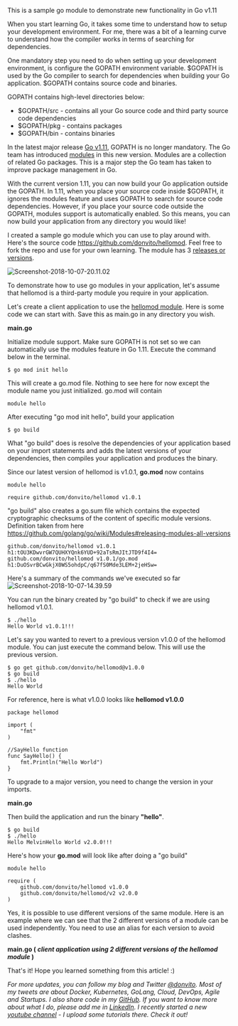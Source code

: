 This is a sample go module to demonstrate new functionality in Go v1.11

When you start learning Go, it takes some time to understand how to setup your development environment. For me, there was a bit of a learning curve to understand how the compiler works in terms of searching for dependencies. 

One mandatory step you need to do when setting up your development environment, is configure the GOPATH environment variable. $GOPATH is used by the Go compiler to search for dependencies when building your Go application. $GOPATH contains source code and binaries.

GOPATH contains high-level directories below:
* $GOPATH/src - contains all your Go source code and third party source code dependencies
* $GOPATH/pkg - contains packages 
* $GOPATH/bin - contains binaries 

In the latest major release [Go v1.11](https://golang.org/doc/go1.11), GOPATH is no longer mandatory. The Go team has introduced [modules](https://github.com/golang/go/wiki/Modules) in this new version. Modules are a collection of related Go packages. This is a major step the Go team has taken to improve package management in Go.

With the current version 1.11, you can now build your Go application outside the GOPATH. In 1.11, when you place your source code inside $GOPATH, it ignores the modules feature and uses GOPATH to search for source code dependencies. However, if you place your source code outside the GOPATH, modules support is automatically enabled. So this means, you can now build your application from any directory you would like! 

I created a sample go module which you can use to play around with. Here's the source code https://github.com/donvito/hellomod. Feel free to fork the repo and use for your own learning. The module has 3 [releases or versions](https://github.com/donvito/hellomod/releases). 

![Screenshot-2018-10-07-20.11.02](/content/images/2018/10/Screenshot-2018-10-07-20.11.02.png)

To demonstrate how to use go modules in your application, let's assume that hellomod is a third-party module you require in your application.

Let's create a client application to use the [hellomod module](https://github.com/donvito/hellomod/). Here is some code we can start with. Save this as main.go in any directory you wish.

**main.go**
<script src="https://gist.github.com/donvito/5ca17d78bb651a8c5fb8718f2cc0e28a.js"></script>

Initialize module support. Make sure GOPATH is not set so we can automatically use the modules feature in Go 1.11. Execute the command below in the terminal. 
```
$ go mod init hello
```

This will create a go.mod file. Nothing to see here for now except the module name you just initialized. go.mod will contain
```
module hello
```

After executing "go mod init hello", build your application
```
$ go build 
```

What "go build" does is resolve the dependencies of your application based on your import statements and adds the latest versions of your dependencies, then compiles your application and produces the binary.

Since our latest version of hellomod is v1.0.1, **go.mod** now contains
```
module hello

require github.com/donvito/hellomod v1.0.1
```

"go build" also creates a go.sum file which contains the expected cryptographic checksums of the content of specific module versions. Definition taken from here https://github.com/golang/go/wiki/Modules#releasing-modules-all-versions

```
github.com/donvito/hellomod v1.0.1 h1:tOU3KDwvrGW7QUHXYQnk6YUD+92aTsRmJItJTD9f4I4=
github.com/donvito/hellomod v1.0.1/go.mod h1:DuOSvrBCwGkjX0WS5ohdpC/q67fS0Mde3LEM+2jeHSw=
```

Here's a summary of the commands we've executed so far
![Screenshot-2018-10-07-14.39.59](/content/images/2018/10/Screenshot-2018-10-07-14.39.59.png)

You can run the binary created by "go build" to check if we are using hellomod v1.0.1.

```
$ ./hello
Hello World v1.0.1!!!
```

Let's say you wanted to revert to a previous version v1.0.0 of the hellomod module. You can just execute the command below. This will use the previous version. 
```
$ go get github.com/donvito/hellomod@v1.0.0
$ go build
$ ./hello
Hello World 
```

For reference, here is what v1.0.0 looks like
**hellomod v1.0.0**
```
package hellomod

import (
	"fmt"
)

//SayHello function
func SayHello() {
	fmt.Println("Hello World")
}
```

To upgrade to a major version, you need to change the version in your imports.

**main.go**
<script src="https://gist.github.com/donvito/fe8d4f8b1ccfb953f224764f37b1d485.js"></script>

Then build the application and run the binary **"hello"**.
```
$ go build
$ ./hello
Hello MelvinHello World v2.0.0!!!
```

Here's how your **go.mod** will look like after doing a "go build"
```
module hello

require (
	github.com/donvito/hellomod v1.0.0
	github.com/donvito/hellomod/v2 v2.0.0
)
```

Yes, it is possible to use different versions of the same module. Here is an example where we can see that the 2 different versions of a module can be used independently. You need to use an alias for each version to avoid clashes.

**main.go ( *client application using 2 different versions of the hellomod module* )**

<script src="https://gist.github.com/donvito/4d36f696c6286878d61b712025452924.js"></script>



That's it! Hope you learned something from this article! :)

*For more updates, you can follow my blog and Twitter [@donvito](https://twitter.com/donvito). Most of my tweets are about Docker, Kubernetes, GoLang, Cloud, DevOps, Agile and Startups. I also share code in my [GitHub](https://github.com/donvito). If you want to know more about what I do, please add me in [LinkedIn](https://www.linkedin.com/in/melvinvivas/). I recently started a new [youtube channel](https://www.youtube.com/channel/UCi6RVSV8s9Yy2Qg3WcGq9cg) - I upload some tutorials there. Check it out!*
